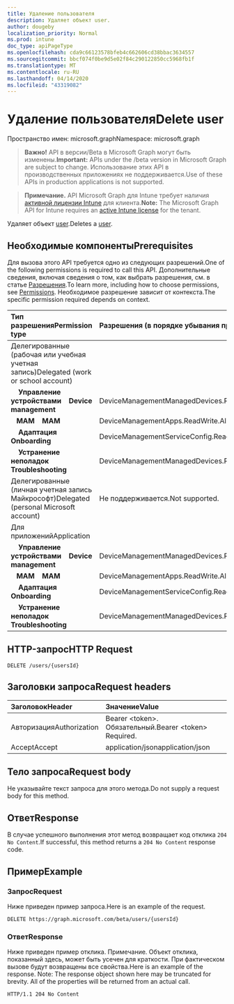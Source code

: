 ```yaml
---
title: Удаление пользователя
description: Удаляет объект user.
author: dougeby
localization_priority: Normal
ms.prod: intune
doc_type: apiPageType
ms.openlocfilehash: cda9c66123578bfeb4c662606cd38bbac3634557
ms.sourcegitcommit: bbcf074f0be9d5e02f84c290122850cc5968fb1f
ms.translationtype: MT
ms.contentlocale: ru-RU
ms.lasthandoff: 04/14/2020
ms.locfileid: "43319082"
---
```

# <a name="delete-user"></a><span data-ttu-id="ded98-103">Удаление пользователя</span><span class="sxs-lookup"><span data-stu-id="ded98-103">Delete user</span></span>

<span data-ttu-id="ded98-104">Пространство имен: microsoft.graph</span><span class="sxs-lookup"><span data-stu-id="ded98-104">Namespace: microsoft.graph</span></span>

> <span data-ttu-id="ded98-105">**Важно!** API в версии/Beta в Microsoft Graph могут быть изменены.</span><span class="sxs-lookup"><span data-stu-id="ded98-105">**Important:** APIs under the /beta version in Microsoft Graph are subject to change.</span></span> <span data-ttu-id="ded98-106">Использование этих API в производственных приложениях не поддерживается.</span><span class="sxs-lookup"><span data-stu-id="ded98-106">Use of these APIs in production applications is not supported.</span></span>

> <span data-ttu-id="ded98-107">**Примечание.** API Microsoft Graph для Intune требует наличия [активной лицензии Intune](https://go.microsoft.com/fwlink/?linkid=839381) для клиента.</span><span class="sxs-lookup"><span data-stu-id="ded98-107">**Note:** The Microsoft Graph API for Intune requires an [active Intune license](https://go.microsoft.com/fwlink/?linkid=839381) for the tenant.</span></span>

<span data-ttu-id="ded98-108">Удаляет объект [user](../resources/intune-shared-user.md).</span><span class="sxs-lookup"><span data-stu-id="ded98-108">Deletes a [user](../resources/intune-shared-user.md).</span></span>
## <a name="prerequisites"></a><span data-ttu-id="ded98-109">Необходимые компоненты</span><span class="sxs-lookup"><span data-stu-id="ded98-109">Prerequisites</span></span>
<span data-ttu-id="ded98-110">Для вызова этого API требуется одно из следующих разрешений.</span><span class="sxs-lookup"><span data-stu-id="ded98-110">One of the following permissions is required to call this API.</span></span> <span data-ttu-id="ded98-111">Дополнительные сведения, включая сведения о том, как выбрать разрешения, см. в статье [Разрешения](/graph/permissions-reference).</span><span class="sxs-lookup"><span data-stu-id="ded98-111">To learn more, including how to choose permissions, see [Permissions](/graph/permissions-reference).</span></span>  <span data-ttu-id="ded98-112">Необходимое разрешение зависит от контекста.</span><span class="sxs-lookup"><span data-stu-id="ded98-112">The specific permission required depends on context.</span></span>

|<span data-ttu-id="ded98-113">Тип разрешения</span><span class="sxs-lookup"><span data-stu-id="ded98-113">Permission type</span></span>|<span data-ttu-id="ded98-114">Разрешения (в порядке убывания привилегий)</span><span class="sxs-lookup"><span data-stu-id="ded98-114">Permissions (from most to least privileged)</span></span>|
|:---|:---|
|<span data-ttu-id="ded98-115">Делегированные (рабочая или учебная учетная запись)</span><span class="sxs-lookup"><span data-stu-id="ded98-115">Delegated (work or school account)</span></span>||
| <span data-ttu-id="ded98-116">&nbsp; &nbsp; **Управление устройствами**</span><span class="sxs-lookup"><span data-stu-id="ded98-116">&nbsp; &nbsp; **Device management**</span></span> | <span data-ttu-id="ded98-117">DeviceManagementManagedDevices.ReadWrite.All</span><span class="sxs-lookup"><span data-stu-id="ded98-117">DeviceManagementManagedDevices.ReadWrite.All</span></span>|
| <span data-ttu-id="ded98-118">&nbsp;&nbsp; **MAM**</span><span class="sxs-lookup"><span data-stu-id="ded98-118">&nbsp; &nbsp; **MAM**</span></span> | <span data-ttu-id="ded98-119">DeviceManagementApps.ReadWrite.All</span><span class="sxs-lookup"><span data-stu-id="ded98-119">DeviceManagementApps.ReadWrite.All</span></span>|
| <span data-ttu-id="ded98-120">&nbsp; &nbsp; **Адаптация**</span><span class="sxs-lookup"><span data-stu-id="ded98-120">&nbsp; &nbsp; **Onboarding**</span></span> | <span data-ttu-id="ded98-121">DeviceManagementServiceConfig.ReadWrite.All</span><span class="sxs-lookup"><span data-stu-id="ded98-121">DeviceManagementServiceConfig.ReadWrite.All</span></span>|
| <span data-ttu-id="ded98-122">&nbsp; &nbsp; **Устранение неполадок**</span><span class="sxs-lookup"><span data-stu-id="ded98-122">&nbsp; &nbsp; **Troubleshooting**</span></span> | <span data-ttu-id="ded98-123">DeviceManagementManagedDevices.ReadWrite.All</span><span class="sxs-lookup"><span data-stu-id="ded98-123">DeviceManagementManagedDevices.ReadWrite.All</span></span>|
|<span data-ttu-id="ded98-124">Делегированные (личная учетная запись Майкрософт)</span><span class="sxs-lookup"><span data-stu-id="ded98-124">Delegated (personal Microsoft account)</span></span>|<span data-ttu-id="ded98-125">Не поддерживается.</span><span class="sxs-lookup"><span data-stu-id="ded98-125">Not supported.</span></span>|
|<span data-ttu-id="ded98-126">Для приложений</span><span class="sxs-lookup"><span data-stu-id="ded98-126">Application</span></span>||
| <span data-ttu-id="ded98-127">&nbsp; &nbsp; **Управление устройствами**</span><span class="sxs-lookup"><span data-stu-id="ded98-127">&nbsp; &nbsp; **Device management**</span></span> | <span data-ttu-id="ded98-128">DeviceManagementManagedDevices.ReadWrite.All</span><span class="sxs-lookup"><span data-stu-id="ded98-128">DeviceManagementManagedDevices.ReadWrite.All</span></span>|
| <span data-ttu-id="ded98-129">&nbsp;&nbsp; **MAM**</span><span class="sxs-lookup"><span data-stu-id="ded98-129">&nbsp; &nbsp; **MAM**</span></span> | <span data-ttu-id="ded98-130">DeviceManagementApps.ReadWrite.All</span><span class="sxs-lookup"><span data-stu-id="ded98-130">DeviceManagementApps.ReadWrite.All</span></span>|
| <span data-ttu-id="ded98-131">&nbsp; &nbsp; **Адаптация**</span><span class="sxs-lookup"><span data-stu-id="ded98-131">&nbsp; &nbsp; **Onboarding**</span></span> | <span data-ttu-id="ded98-132">DeviceManagementServiceConfig.ReadWrite.All</span><span class="sxs-lookup"><span data-stu-id="ded98-132">DeviceManagementServiceConfig.ReadWrite.All</span></span>|
| <span data-ttu-id="ded98-133">&nbsp; &nbsp; **Устранение неполадок**</span><span class="sxs-lookup"><span data-stu-id="ded98-133">&nbsp; &nbsp; **Troubleshooting**</span></span> | <span data-ttu-id="ded98-134">DeviceManagementManagedDevices.ReadWrite.All</span><span class="sxs-lookup"><span data-stu-id="ded98-134">DeviceManagementManagedDevices.ReadWrite.All</span></span>|

## <a name="http-request"></a><span data-ttu-id="ded98-135">HTTP-запрос</span><span class="sxs-lookup"><span data-stu-id="ded98-135">HTTP Request</span></span>

<!-- {
  "blockType": "ignored"
}
-->
``` http
DELETE /users/{usersId}
```

## <a name="request-headers"></a><span data-ttu-id="ded98-136">Заголовки запроса</span><span class="sxs-lookup"><span data-stu-id="ded98-136">Request headers</span></span>

|<span data-ttu-id="ded98-137">Заголовок</span><span class="sxs-lookup"><span data-stu-id="ded98-137">Header</span></span>|<span data-ttu-id="ded98-138">Значение</span><span class="sxs-lookup"><span data-stu-id="ded98-138">Value</span></span>|
|:---|:---|
|<span data-ttu-id="ded98-139">Авторизация</span><span class="sxs-lookup"><span data-stu-id="ded98-139">Authorization</span></span>|<span data-ttu-id="ded98-140">Bearer &lt;token&gt;. Обязательный.</span><span class="sxs-lookup"><span data-stu-id="ded98-140">Bearer &lt;token&gt; Required.</span></span>|
|<span data-ttu-id="ded98-141">Accept</span><span class="sxs-lookup"><span data-stu-id="ded98-141">Accept</span></span>|<span data-ttu-id="ded98-142">application/json</span><span class="sxs-lookup"><span data-stu-id="ded98-142">application/json</span></span>|

## <a name="request-body"></a><span data-ttu-id="ded98-143">Тело запроса</span><span class="sxs-lookup"><span data-stu-id="ded98-143">Request body</span></span>

<span data-ttu-id="ded98-144">Не указывайте текст запроса для этого метода.</span><span class="sxs-lookup"><span data-stu-id="ded98-144">Do not supply a request body for this method.</span></span>

## <a name="response"></a><span data-ttu-id="ded98-145">Ответ</span><span class="sxs-lookup"><span data-stu-id="ded98-145">Response</span></span>

<span data-ttu-id="ded98-146">В случае успешного выполнения этот метод возвращает код отклика `204 No Content`.</span><span class="sxs-lookup"><span data-stu-id="ded98-146">If successful, this method returns a `204 No Content` response code.</span></span>

## <a name="example"></a><span data-ttu-id="ded98-147">Пример</span><span class="sxs-lookup"><span data-stu-id="ded98-147">Example</span></span>

### <a name="request"></a><span data-ttu-id="ded98-148">Запрос</span><span class="sxs-lookup"><span data-stu-id="ded98-148">Request</span></span>

<span data-ttu-id="ded98-149">Ниже приведен пример запроса.</span><span class="sxs-lookup"><span data-stu-id="ded98-149">Here is an example of the request.</span></span>

``` http
DELETE https://graph.microsoft.com/beta/users/{usersId}
```

### <a name="response"></a><span data-ttu-id="ded98-150">Ответ</span><span class="sxs-lookup"><span data-stu-id="ded98-150">Response</span></span>

<span data-ttu-id="ded98-p103">Ниже приведен пример отклика. Примечание. Объект отклика, показанный здесь, может быть усечен для краткости. При фактическом вызове будут возвращены все свойства.</span><span class="sxs-lookup"><span data-stu-id="ded98-p103">Here is an example of the response. Note: The response object shown here may be truncated for brevity. All of the properties will be returned from an actual call.</span></span>

``` http
HTTP/1.1 204 No Content
```









